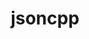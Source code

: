 ---
title: "jsoncpp"
layout: cache
categories: [package, develop-2025-05-25]
meta: {"compilers": ["gcc@11.1.0", "gcc@11.4.0", "msvc@19.39.33523"], "num_specs": 4, "num_specs_by_stack": {"data-vis-sdk": 1, "e4s": 2, "e4s-rocm-external": 1, "root": 4, "windows-vis": 1}, "oss": ["ubuntu20.04", "ubuntu22.04", "windows10.0.20348"], "platforms": ["linux", "windows"], "stacks": ["data-vis-sdk", "e4s", "e4s-rocm-external", "root", "windows-vis"], "targets": ["x86_64", "x86_64_v3"], "versions": ["1.9.6"]}
spec_details: [{"compiler": "gcc@11.4.0", "hash": "3mfvyakop2yxet24gj74ml4rg4bvmxub", "os": "ubuntu22.04", "platform": "linux", "size": "-", "stacks": ["e4s", "e4s-rocm-external", "root"], "target": "x86_64_v3", "variants": ["build_system=cmake", "build_type=Release", "generator=make", "~ipo"], "versions": ["1.9.6"]}, {"compiler": "gcc@11.1.0", "hash": "cidtgzwmh5f5ut3vm5az3awqufg5tveu", "os": "ubuntu20.04", "platform": "linux", "size": "-", "stacks": ["data-vis-sdk", "root"], "target": "x86_64_v3", "variants": ["build_system=meson", "buildtype=release", "default_library:=shared", "~strip"], "versions": ["1.9.6"]}, {"compiler": "gcc@11.4.0", "hash": "eeb4bxe7xgomjfwvroglpchx6rcsm7k7", "os": "ubuntu22.04", "platform": "linux", "size": "-", "stacks": ["e4s", "root"], "target": "x86_64_v3", "variants": ["build_system=cmake", "build_type=Release", "generator=make", "~ipo"], "versions": ["1.9.6"]}, {"compiler": "msvc@19.39.33523", "hash": "tckx465y27fpyi3c6ypu4mzvsskaklmc", "os": "windows10.0.20348", "platform": "windows", "size": "-", "stacks": ["root", "windows-vis"], "target": "x86_64", "variants": ["build_system=cmake", "build_type=Release", "generator=ninja", "~ipo"], "versions": ["1.9.6"]}]
---